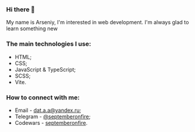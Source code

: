 ### Hi there 👋

My name is Arseniy, I'm interested in web development. I'm always glad to learn something new

### The main technologies I use: 

* HTML;
* CSS;
* JavaScript & TypeScript;
* SCSS;
* Vite.

### How to connect with me: 

* Email - dat.a.a@yandex.ru;
* Telegram - [@septemberonfire](https://t.me/septemberonfire);
* Codewars - [septemberonfire](https://www.codewars.com/users/septemberonfire).
